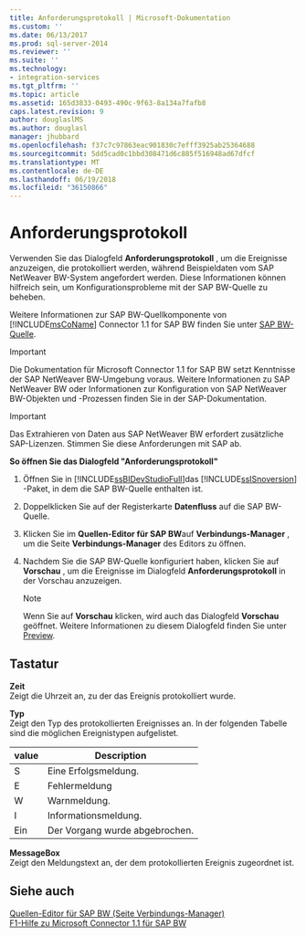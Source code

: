 ```yaml
---
title: Anforderungsprotokoll | Microsoft-Dokumentation
ms.custom: ''
ms.date: 06/13/2017
ms.prod: sql-server-2014
ms.reviewer: ''
ms.suite: ''
ms.technology:
- integration-services
ms.tgt_pltfrm: ''
ms.topic: article
ms.assetid: 165d3833-0493-490c-9f63-8a134a7fafb8
caps.latest.revision: 9
author: douglaslMS
ms.author: douglasl
manager: jhubbard
ms.openlocfilehash: f37c7c97863eac901830c7efff3925ab25364688
ms.sourcegitcommit: 5dd5cad0c1bbd308471d6c885f516948ad67dfcf
ms.translationtype: MT
ms.contentlocale: de-DE
ms.lasthandoff: 06/19/2018
ms.locfileid: "36150866"
---
```

# <a name="request-log"></a>Anforderungsprotokoll
  Verwenden Sie das Dialogfeld **Anforderungsprotokoll** , um die Ereignisse anzuzeigen, die protokolliert werden, während Beispieldaten vom SAP NetWeaver BW-System angefordert werden. Diese Informationen können hilfreich sein, um Konfigurationsprobleme mit der SAP BW-Quelle zu beheben.  
  
 Weitere Informationen zur SAP BW-Quellkomponente von [!INCLUDE[msCoName](../../includes/msconame-md.md)] Connector 1.1 for SAP BW finden Sie unter [SAP BW-Quelle](sap-bw-source.md).  
  
> [!IMPORTANT]  
>  Die Dokumentation für Microsoft Connector 1.1 for SAP BW setzt Kenntnisse der SAP NetWeaver BW-Umgebung voraus. Weitere Informationen zu SAP NetWeaver BW oder Informationen zur Konfiguration von SAP NetWeaver BW-Objekten und -Prozessen finden Sie in der SAP-Dokumentation.  
  
> [!IMPORTANT]  
>  Das Extrahieren von Daten aus SAP NetWeaver BW erfordert zusätzliche SAP-Lizenzen. Stimmen Sie diese Anforderungen mit SAP ab.  
  
 **So öffnen Sie das Dialogfeld "Anforderungsprotokoll"**  
  
1.  Öffnen Sie in [!INCLUDE[ssBIDevStudioFull](../../includes/ssbidevstudiofull-md.md)]das [!INCLUDE[ssISnoversion](../../includes/ssisnoversion-md.md)] -Paket, in dem die SAP BW-Quelle enthalten ist.  
  
2.  Doppelklicken Sie auf der Registerkarte **Datenfluss** auf die SAP BW-Quelle.  
  
3.  Klicken Sie im **Quellen-Editor für SAP BW**auf **Verbindungs-Manager** , um die Seite **Verbindungs-Manager** des Editors zu öffnen.  
  
4.  Nachdem Sie die SAP BW-Quelle konfiguriert haben, klicken Sie auf **Vorschau** , um die Ereignisse im Dialogfeld **Anforderungsprotokoll** in der Vorschau anzuzeigen.  
  
    > [!NOTE]  
    >  Wenn Sie auf **Vorschau** klicken, wird auch das Dialogfeld **Vorschau** geöffnet. Weitere Informationen zu diesem Dialogfeld finden Sie unter [Preview](preview.md).  
  
## <a name="options"></a>Tastatur  
 **Zeit**  
 Zeigt die Uhrzeit an, zu der das Ereignis protokolliert wurde.  
  
 **Typ**  
 Zeigt den Typ des protokollierten Ereignisses an. In der folgenden Tabelle sind die möglichen Ereignistypen aufgelistet.  
  
|value|Description|  
|-----------|-----------------|  
|S|Eine Erfolgsmeldung.|  
|E|Fehlermeldung|  
|W|Warnmeldung.|  
|I|Informationsmeldung.|  
|Ein|Der Vorgang wurde abgebrochen.|  
  
 **MessageBox**  
 Zeigt den Meldungstext an, der dem protokollierten Ereignis zugeordnet ist.  
  
## <a name="see-also"></a>Siehe auch  
 [Quellen-Editor für SAP BW &#40;Seite Verbindungs-Manager&#41;](sap-bw-source-editor-connection-manager-page.md)   
 [F1-Hilfe zu Microsoft Connector 1.1 für SAP BW](../microsoft-connector-for-sap-bw-f1-help.md)  
  
  